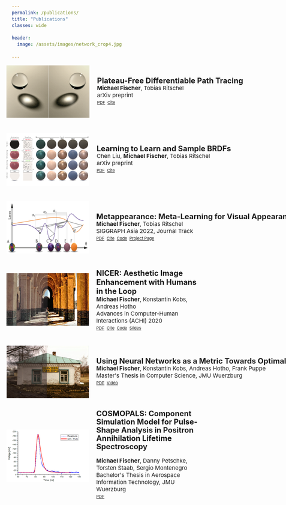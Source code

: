 ```yaml
---
permalink: /publications/
title: "Publications"
classes: wide

header:
  image: /assets/images/network_crop4.jpg

---
```


[comment]: <> (recommended format for thumbnails: 220 x 140 )
[comment]: <> (https://mmistakes.github.io/minimal-mistakes/docs/utility-classes/)
[comment]: <> (https://techforluddites.com/replacing-list-bullets-with-images-using-css/)
[comment]: <> (margin: R, T, B, L)

<ul>

  <li style="display: flex; justify-content: left; align-items: center; margin: 0 0 0 -38px;">
    <img src='/assets/images/pfpt/ThumbPFPT.png' style=""/>
    <p style="margin: 0 0 0 20px;"> <span style="font-size: 20px; line-height: .4em; white-space:nowrap"><b>Plateau-Free Differentiable Path Tracing</b></span> <br> 
      <span style="font-size: 15px;"><b>Michael Fischer</b>, 
          <a style="text-decoration:none; color:inherit;" href="https://www.homepages.ucl.ac.uk/~ucactri/">Tobias Ritschel</a> 
      </span> <br>
      <span style="font-size: 15px;">arXiv preprint<br></span> 
      <span style="font-size: 11px;">
        <a style="color:inherit;" href="https://arxiv.org/abs/2211.17263">PDF</a>&nbsp;
        <a style="color:inherit;" href="https://mfischer-ucl.github.io/">Cite</a>&nbsp;
      </span> 
    </p>
  </li>

  <li style="display: flex; justify-content: left; align-items: center; margin: 40px 0 0 -38px;">
    <img src='/assets/images/LearningToLearnBRDFs_thumb.png' style=""/>
    <p style="margin: 0 0 0 20px;"> <span style="font-size: 20px; line-height: .4em; white-space:nowrap"><b>Learning to Learn and Sample BRDFs</b></span> <br> 
      <span style="font-size: 15px;">Chen Liu, <b>Michael Fischer</b>, 
          <a style="text-decoration:none; color:inherit;" href="https://www.homepages.ucl.ac.uk/~ucactri/">Tobias Ritschel</a> 
      </span> <br>
      <span style="font-size: 15px;">arXiv preprint<br></span> 
      <span style="font-size: 11px;">
        <a style="color:inherit;" href="https://arxiv.org/pdf/2210.03510.pdf">PDF</a>&nbsp;
        <a style="color:inherit;" href="https://bit.ly/3XNEO2d">Cite</a>&nbsp;
      </span> 
    </p>
  </li>

  <li style="display: flex; justify-content: left; align-items: center; margin: 40px 0 0 -38px;">
      <img src='/assets/images/metappearance_thumb2.png' style=""/>
      <p style="margin: 0 0 0 20px;"> <span style="font-size: 20px; line-height: .4em; white-space:nowrap"><b>Metappearance: Meta-Learning for Visual Appearance Reproduction</b></span> <br> 
        <span style="font-size: 15px;"><b>Michael Fischer</b>, 
            <a style="text-decoration:none; color:inherit;" href="https://www.homepages.ucl.ac.uk/~ucactri/">Tobias Ritschel</a> 
        </span> <br>
        <span style="font-size: 15px;">SIGGRAPH Asia 2022, Journal Track<br></span> 
        <span style="font-size: 11px;">
          <a style="color:inherit;" href="https://arxiv.org/abs/2204.08993">PDF</a>&nbsp;
          <a style="color:inherit;" href="https://github.com/mfischer-ucl/metappearance#citation">Cite</a>&nbsp;
          <a style="color:inherit;" href="https://github.com/mfischer-ucl/metappearance">Code</a>&nbsp;
          <a style="color:inherit;" href="/metappearance">Project Page</a>
        </span> 
      </p>
  </li>

  <li style="display: flex; justify-content: left; align-items: center; margin: 40px 0 0 -38px;">
    <img src='/assets/images/nicer_thumb2.png' style=""/>
    <p style="margin: 0 0 0 20px;"> <span style="font-size: 20px;"><b>NICER: Aesthetic Image Enhancement with Humans in the Loop</b></span> <br> 
      <span style="font-size: 15px;"><b>Michael Fischer</b>, 
        <a style="text-decoration:none; color:inherit;" href="https://www.informatik.uni-wuerzburg.de/datascience/staff/kobs">Konstantin Kobs</a>, 
        <a style="text-decoration:none; color:inherit;" href="https://www.informatik.uni-wuerzburg.de/datascience/staff/hotho">Andreas Hotho</a>
      </span> <br>
      <span style="font-size: 15px;">Advances in Computer-Human Interactions (ACHI) 2020 <br></span> 
      <span style="font-size: 11px;">
        <a style="color:inherit;" href="https://arxiv.org/abs/2012.01778">PDF</a>&nbsp;
        <a style="color:inherit;" href="https://github.com/mr-Mojo/NICER#bibtex">Cite</a>&nbsp;
        <a style="color:inherit;" href="https://github.com/mr-Mojo/NICER">Code</a>&nbsp;
        <a style="color:inherit;" href="https://pdfs.semanticscholar.org/cfd1/c8d27b6b2d729ff6cd06c07726c1a1adc1b9.pdf">Slides</a>
      </span> 
    </p>
  </li>

  <li style="display: flex; justify-content: left; align-items: center; margin: 40px 0 0 -38px;">
    <img src='/assets/images/thumb_msc2.png' style=""/>
    <p style="margin: 0 0 0 20px;"> <span style="font-size: 20px; line-height: .4em; white-space:nowrap"><b>Using Neural Networks as a Metric Towards Optimal Automated Image Enhancement</b></span> <br>
    <span style="font-size: 15px;"><b>Michael Fischer</b>, 
      <a style="text-decoration:none; color:inherit;" href="https://www.informatik.uni-wuerzburg.de/datascience/staff/kobs">Konstantin Kobs</a>, 
      <a style="text-decoration:none; color:inherit;" href="https://www.informatik.uni-wuerzburg.de/datascience/staff/hotho">Andreas Hotho</a>, 
      <a style="text-decoration:none; color:inherit;" href="https://www.informatik.uni-wuerzburg.de/is/mitarbeiter/puppe-frank">Frank Puppe</a>
    </span> <br>
    <span style="font-size: 15px;">Master's Thesis in Computer Science, JMU Wuerzburg</span> <br> 
    <span style="font-size: 11px;">
      <a style="color:inherit;" href="/assets/msc_thesis.pdf" download="msc_michaelFischer.pdf">PDF</a>&nbsp;
      <a style="color:inherit;" href="https://www.youtube.com/watch?v=7DkAy7NYcu0">Video</a>
    </span> </p>
  </li>

  <li style="display: flex; justify-content: left; align-items: center; margin: 40px 0 0 -38px;">
    <img src='/assets/images/thumb_bsc.png' style=""/>
    <p style="margin: 0 0 0 20px;"> <span style="font-size: 20px; display: block; margin-top: -10px; line-height: 22px"><b>COSMOPALS: Component Simulation Model for Pulse-Shape Analysis in Positron Annihilation Lifetime Spectroscopy</b></span> 
    <br style="display: block; margin-top: -3px">
    <span style="font-size: 15px;"><b>Michael Fischer</b>, 
      Danny Petschke,  
      <a style="text-decoration:none; color:inherit;" href="https://www.chemie.uni-wuerzburg.de/matsyn/mitarbeiter/wissenschaftliches-personal/dr-habil-torsten-em-staab/">Torsten Staab</a>, 
      <a style="text-decoration:none; color:inherit;" href="https://www.informatik.uni-wuerzburg.de/aerospaceinfo/mitarbeiter/montenegro/">Sergio Montenegro</a></span>
    <br style="display: block; margin-top: -3px">
    <span style="font-size: 15px;">Bachelor's Thesis in Aerospace Information Technology, JMU Wuerzburg</span> 
    <br style="display: block; margin-top: -3px"> 
    <span style="font-size: 11px;">
      <a style="color:inherit;" href="/assets/bsc_thesis.pdf" download="bsc_michaelFischer.pdf">PDF</a>
    </span> </p>
  </li>
</ul>


[comment]: <> (output: )

[comment]: <> (  html_document:)

[comment]: <> (     css: /assets/css/bulletpts.css)

[comment]: <> (     self_contained: no)
